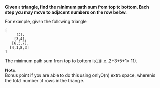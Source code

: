 **Given a triangle, find the minimum path sum from top to bottom. Each step you may move to adjacent numbers on the row below.**

For example, given the following triangle

```
[
     [2],
    [3,4],
   [6,5,7],
  [4,1,8,3]
]
```

The minimum path sum from top to bottom is`11`\(i.e.,2+3+5+1= 11\).

**Note:**  
Bonus point if you are able to do this using onlyO\(n\) extra space, wherenis the total number of rows in the triangle.



